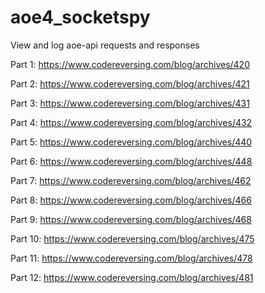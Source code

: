 # aoe4_socketspy
View and log aoe-api requests and responses 

Part 1: https://www.codereversing.com/blog/archives/420

Part 2: https://www.codereversing.com/blog/archives/421

Part 3: https://www.codereversing.com/blog/archives/431

Part 4: https://www.codereversing.com/blog/archives/432

Part 5: https://www.codereversing.com/blog/archives/440

Part 6: https://www.codereversing.com/blog/archives/448

Part 7: https://www.codereversing.com/blog/archives/462

Part 8: https://www.codereversing.com/blog/archives/466

Part 9: https://www.codereversing.com/blog/archives/468

Part 10: https://www.codereversing.com/blog/archives/475

Part 11: https://www.codereversing.com/blog/archives/478

Part 12: https://www.codereversing.com/blog/archives/481
